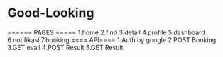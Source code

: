 # Good-Looking

====== PAGES =====
1.home
2.find
3.detail
4.profile
5.dashboard
6.notifikasi
7.booking
==== API====
1.Auth by google
2.POST Booking
3.GET evail
4.POST Result
5.GET Result
